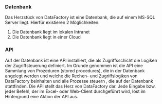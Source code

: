 ### Datenbank

Das Herzstück von DataFactory ist eine Datenbank, die auf einem MS-SQL Server liegt. Hierfür existieren 2 Möglichkeiten:

1. Die Datenbank liegt im lokalen Intranet
2. Die Datenbank liegt in einer Cloud

### API

Auf der Datenbank ist eine API installiert, die als Zugriffsschicht die Logiken der Zugriffsteuerung definiert. Im Grunde genommen ist die API eine Sammlung von Prozeduren \(stored procedures\), die in der Datenbank angelegt werden und welche die Rechen- und Zugriffslogiken von DataFactory beinhalten und alle Prozesse steuern , die auf der Datenbank stattfinden. Die API stellt das Herz von DataFactory dar. Jede Eingabe bzw. jeder Befehl, der im Excel- oder Web-Client durchgeführt wird, löst im Hintergrund eine Aktion der API aus.

